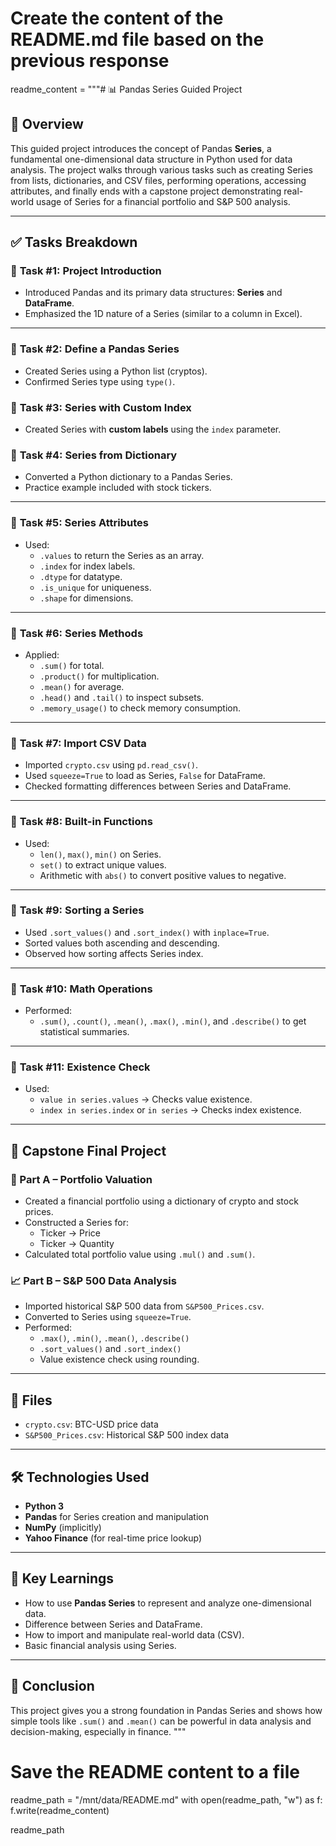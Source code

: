 # Create the content of the README.md file based on the previous response

readme_content = """# 📊 Pandas Series Guided Project

## 🧠 Overview
This guided project introduces the concept of Pandas **Series**, a fundamental one-dimensional data structure in Python used for data analysis. The project walks through various tasks such as creating Series from lists, dictionaries, and CSV files, performing operations, accessing attributes, and finally ends with a capstone project demonstrating real-world usage of Series for a financial portfolio and S&P 500 analysis.

---

## ✅ Tasks Breakdown

### 🔹 **Task #1: Project Introduction**
- Introduced Pandas and its primary data structures: **Series** and **DataFrame**.
- Emphasized the 1D nature of a Series (similar to a column in Excel).

---

### 🔹 **Task #2: Define a Pandas Series**
- Created Series using a Python list (cryptos).
- Confirmed Series type using `type()`.

### 🔹 **Task #3: Series with Custom Index**
- Created Series with **custom labels** using the `index` parameter.

### 🔹 **Task #4: Series from Dictionary**
- Converted a Python dictionary to a Pandas Series.
- Practice example included with stock tickers.

---

### 🔹 **Task #5: Series Attributes**
- Used:
  - `.values` to return the Series as an array.
  - `.index` for index labels.
  - `.dtype` for datatype.
  - `.is_unique` for uniqueness.
  - `.shape` for dimensions.

---

### 🔹 **Task #6: Series Methods**
- Applied:
  - `.sum()` for total.
  - `.product()` for multiplication.
  - `.mean()` for average.
  - `.head()` and `.tail()` to inspect subsets.
  - `.memory_usage()` to check memory consumption.

---

### 🔹 **Task #7: Import CSV Data**
- Imported `crypto.csv` using `pd.read_csv()`.
- Used `squeeze=True` to load as Series, `False` for DataFrame.
- Checked formatting differences between Series and DataFrame.

---

### 🔹 **Task #8: Built-in Functions**
- Used:
  - `len()`, `max()`, `min()` on Series.
  - `set()` to extract unique values.
  - Arithmetic with `abs()` to convert positive values to negative.

---

### 🔹 **Task #9: Sorting a Series**
- Used `.sort_values()` and `.sort_index()` with `inplace=True`.
- Sorted values both ascending and descending.
- Observed how sorting affects Series index.

---

### 🔹 **Task #10: Math Operations**
- Performed:
  - `.sum()`, `.count()`, `.mean()`, `.max()`, `.min()`, and `.describe()` to get statistical summaries.

---

### 🔹 **Task #11: Existence Check**
- Used:
  - `value in series.values` → Checks value existence.
  - `index in series.index` or `in series` → Checks index existence.

---

## 🎯 Capstone Final Project

### 🧾 Part A – Portfolio Valuation
- Created a financial portfolio using a dictionary of crypto and stock prices.
- Constructed a Series for:
  - Ticker → Price
  - Ticker → Quantity
- Calculated total portfolio value using `.mul()` and `.sum()`.

### 📈 Part B – S&P 500 Data Analysis
- Imported historical S&P 500 data from `S&P500_Prices.csv`.
- Converted to Series using `squeeze=True`.
- Performed:
  - `.max()`, `.min()`, `.mean()`, `.describe()`
  - `.sort_values()` and `.sort_index()`
  - Value existence check using rounding.

---

## 📂 Files
- `crypto.csv`: BTC-USD price data
- `S&P500_Prices.csv`: Historical S&P 500 index data

---

## 🛠 Technologies Used
- **Python 3**
- **Pandas** for Series creation and manipulation
- **NumPy** (implicitly)
- **Yahoo Finance** (for real-time price lookup)

---

## 📌 Key Learnings
- How to use **Pandas Series** to represent and analyze one-dimensional data.
- Difference between Series and DataFrame.
- How to import and manipulate real-world data (CSV).
- Basic financial analysis using Series.

---

## 🏁 Conclusion
This project gives you a strong foundation in Pandas Series and shows how simple tools like `.sum()` and `.mean()` can be powerful in data analysis and decision-making, especially in finance.
"""

# Save the README content to a file
readme_path = "/mnt/data/README.md"
with open(readme_path, "w") as f:
    f.write(readme_content)

readme_path

